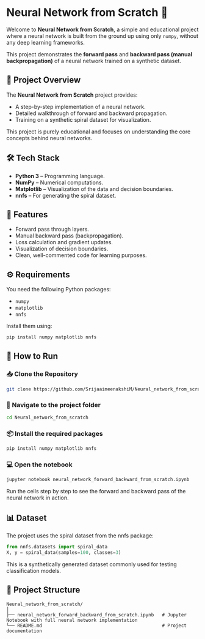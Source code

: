 # Neural Network from Scratch 🧠

Welcome to **Neural Network from Scratch**, a simple and educational project where a neural network is built from the ground up using only `numpy`, without any deep learning frameworks.

This project demonstrates the **forward pass** and **backward pass (manual backpropagation)** of a neural network trained on a synthetic dataset.

## 📄 Project Overview

The **Neural Network from Scratch** project provides:

* A step-by-step implementation of a neural network.
* Detailed walkthrough of forward and backward propagation.
* Training on a synthetic spiral dataset for visualization.

This project is purely educational and focuses on understanding the core concepts behind neural networks.

## 🛠️ Tech Stack

* **Python 3** – Programming language.
* **NumPy** – Numerical computations.
* **Matplotlib** – Visualization of the data and decision boundaries.
* **nnfs** – For generating the spiral dataset.

## 🚀 Features

* Forward pass through layers.
* Manual backward pass (backpropagation).
* Loss calculation and gradient updates.
* Visualization of decision boundaries.
* Clean, well-commented code for learning purposes.

## ⚙️ Requirements

You need the following Python packages:

* `numpy`
* `matplotlib`
* `nnfs`

Install them using:

```bash
pip install numpy matplotlib nnfs
```

## 🚀 How to Run

### 📥 Clone the Repository

```bash
git clone https://github.com/SrijaaimeenakshiM/Neural_network_from_scratch.git
```

### 🔢 Navigate to the project folder

```bash
cd Neural_network_from_scratch
```

### 📦 Install the required packages

```bash
pip install numpy matplotlib nnfs
```

### 💻 Open the notebook

```bash
jupyter notebook neural_network_forward_backward_from_scratch.ipynb
```

Run the cells step by step to see the forward and backward pass of the neural network in action.

## 📊 Dataset

The project uses the spiral dataset from the nnfs package:

```python
from nnfs.datasets import spiral_data
X, y = spiral_data(samples=100, classes=3)
```

This is a synthetically generated dataset commonly used for testing classification models.

## 📂 Project Structure

```plaintext
Neural_network_from_scratch/
│
├── neural_network_forward_backward_from_scratch.ipynb   # Jupyter Notebook with full neural network implementation
└── README.md                                            # Project documentation
```


